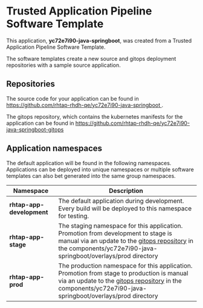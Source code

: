 # Trusted Application Pipeline Software Template

This application, **yc72e7i90-java-springboot**, was created from a Trusted Application Pipeline Software Template.

The software templates create a new source and gitops deployment repositories with a sample source application. 

## Repositories

The source code for your application can be found in [https://github.com/rhtap-rhdh-qe/yc72e7i90-java-springboot ](https://github.com/rhtap-rhdh-qe/yc72e7i90-java-springboot ).
 
The gitops repository, which contains the kubernetes manifests for the application can be found in 
[https://github.com/rhtap-rhdh-qe/yc72e7i90-java-springboot-gitops ](https://github.com/rhtap-rhdh-qe/yc72e7i90-java-springboot-gitops ) 

## Application namespaces 

The default application will be found in the following namespaces. Applications can be deployed into unique namespaces or multiple software templates can also bet generated into the same group namespaces.  

|  Namespace   |  Description   |  
| -------- | -------- |   
| **rhtap-app-development** | The default application during development. Every build will be deployed to this namespace for testing. | 
| **rhtap-app-stage** | The staging namespace for this application. Promotion from development to stage is manual via an update to the [gitops repository](https://github.com/rhtap-rhdh-qe/yc72e7i90-java-springboot-gitops ) in the components/yc72e7i90-java-springboot/overlays/prod directory |  
| **rhtap-app-prod** | The production namespace for this application. Promotion from stage to production is manual via an update to the [gitops repository](https://github.com/rhtap-rhdh-qe/yc72e7i90-java-springboot-gitops ) in the components/yc72e7i90-java-springboot/overlays/prod directory | 